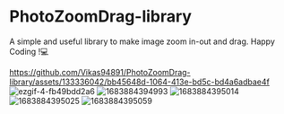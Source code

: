 # PhotoZoomDrag-library
A simple and useful library to make image zoom in-out and drag.
Happy Coding !:computer:

https://github.com/Vikas94891/PhotoZoomDrag-library/assets/133336042/bb45648d-1064-413e-bd5c-bd4a6adbae4f
![ezgif-4-fb49bdd2a6](https://github.com/Vikas94891/PhotoZoomDrag-library/assets/133336042/da20b765-852e-4090-83e6-392205c3f22c)
![1683884394993](https://github.com/Vikas94891/PhotoZoomDrag-library/assets/133336042/448784da-70e6-4207-8312-d05d4142be26)
![1683884395014](https://github.com/Vikas94891/PhotoZoomDrag-library/assets/133336042/933695a9-da03-4e2f-85ba-4dd9e95c19fc)
![1683884395025](https://github.com/Vikas94891/PhotoZoomDrag-library/assets/133336042/3250bf61-b4d3-4b25-95fb-3fb591684d67)
![1683884395059](https://github.com/Vikas94891/PhotoZoomDrag-library/assets/133336042/590d38c0-4dfe-4eb8-8f73-0761411af876)
